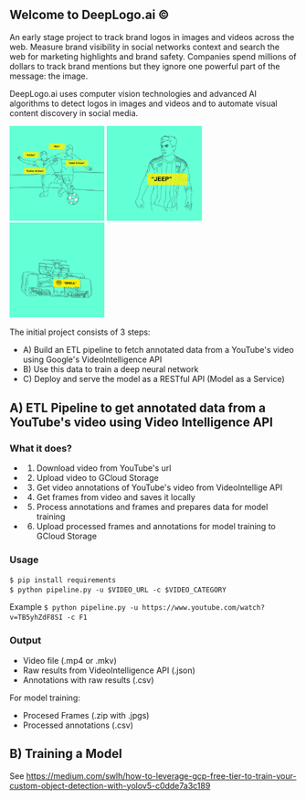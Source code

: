 ## Welcome to DeepLogo.ai ©

An early stage project to track brand logos in images and videos across the web. Measure brand visibility in social networks context and search the web for marketing highlights and brand safety. Companies spend millions of dollars to track brand mentions but they ignore one powerful part of the message: the image. 

DeepLogo.ai uses computer vision technologies and advanced AI algorithms to detect logos in images and videos and to automate visual content discovery in social media.
 
<p float="center">
  <img src="static/a9231fbb-0272-40c9-8178-66e883d83813.jpeg" width="33%" />
  <img src="static/b61426dc-dc89-4ab7-9496-7264f490c088.jpeg" width="33%" /> 
  <img src="static/375f3a12-b4cb-4656-a360-1e4ce982a9ba.jpeg" width="33%" />
</p>

The initial project consists of 3 steps:

- A) Build an ETL pipeline to fetch annotated data from a YouTube's video using Google's VideoIntelligence API
- B) Use this data to train a deep neural network
- C) Deploy and serve the model as a RESTful API (Model as a Service)

## A) ETL Pipeline to get annotated data from a YouTube's video using Video Intelligence API

### What it does?
- 1) Download video from YouTube's url
- 2) Upload video to GCloud Storage
- 3) Get video annotations of YouTube's video from VideoIntellige API
- 4) Get frames from video and saves it locally
- 5) Process annotations and frames and prepares data for model training
- 6) Upload processed frames and annotations for model training to GCloud Storage

### Usage

`$ pip install requirements`  
`$ python pipeline.py -u $VIDEO_URL -c $VIDEO_CATEGORY`

Example
`$ python pipeline.py -u https://www.youtube.com/watch?v=TB5yhZdF8SI -c F1`


### Output
- Video file (.mp4 or .mkv)
- Raw results from VideoIntelligence API (.json)
- Annotations with raw results (.csv)

For model training:
- Procesed Frames (.zip with .jpgs)
- Processed annotations (.csv)


## B) Training a Model
See https://medium.com/swlh/how-to-leverage-gcp-free-tier-to-train-your-custom-object-detection-with-yolov5-c0dde7a3c189